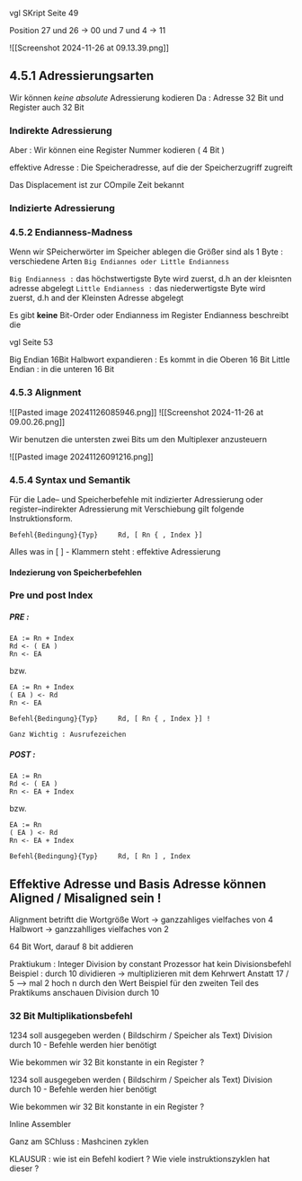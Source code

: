 
vgl SKript Seite 49

Position 27 und 26  -> 00 und 7 und 4 -> 11 

![[Screenshot 2024-11-26 at 09.13.39.png]]



## 4.5.1 Adressierungsarten 
Wir können *keine absolute* Adressierung kodieren 
Da : Adresse 32 Bit und Register auch 32 Bit 

### Indirekte Adressierung 
Aber : Wir können eine Register Nummer kodieren ( 4 Bit )

effektive Adresse : Die Speicheradresse, auf die der Speicherzugriff zugreift 

Das Displacement ist zur COmpile Zeit bekannt 

### Indizierte Adressierung 

### 4.5.2 Endianness-Madness 
Wenn wir SPeicherwörter im Speicher ablegen die Größer sind als 1 Byte : verschiedene Arten 
`Big Endiannes oder Little Endianness`

`Big Endianness :`
das höchstwertigste Byte wird zuerst, d.h an der kleisnten adresse abgelegt 
`Little Endianness :`
das niederwertigste Byte wird zuerst, d.h and der Kleinsten Adresse abgelegt 

Es gibt **keine** Bit-Order oder Endianness im Register 
Endianness beschreibt die

vgl Seite 53

Big Endian 16Bit Halbwort expandieren : Es kommt in die Oberen 16 Bit 
Little Endian  : in die unteren 16 Bit 

### 4.5.3 Alignment 

![[Pasted image 20241126085946.png]]
![[Screenshot 2024-11-26 at 09.00.26.png]]

Wir benutzen die untersten zwei Bits um den Multiplexer anzusteuern 

![[Pasted image 20241126091216.png]]


### 4.5.4 Syntax und Semantik 
Für die Lade– und Speicherbefehle mit indizierter Adressierung oder register–indirekter Adressierung mit Verschiebung gilt folgende Instruktionsform.

```
Befehl{Bedingung}{Typ}     Rd, [ Rn { , Index }]
```
Alles was in [ ] - Klammern steht : effektive Adressierung 


#### Indezierung von Speicherbefehlen 

### Pre und post Index 

##### PRE : 

```
EA := Rn + Index 
Rd <- ( EA )
Rn <- EA 
```

bzw. 

```
EA := Rn + Index 
( EA ) <- Rd
Rn <- EA 
```

```
Befehl{Bedingung}{Typ}     Rd, [ Rn { , Index }] ! 
```

`Ganz Wichtig : Ausrufezeichen`

##### POST : 
```
EA := Rn
Rd <- ( EA )
Rn <- EA + Index 
```

bzw.
```
EA := Rn
( EA ) <- Rd
Rn <- EA + Index  
```

```
Befehl{Bedingung}{Typ}     Rd, [ Rn ] , Index  
```



## Effektive Adresse und Basis Adresse können Aligned / Misaligned sein ! 
Alignment betriftt die Wortgröße 
Wort -> ganzzahliges vielfaches von 4 
Halbwort -> ganzzahlliges vielfaches von 2 

64 Bit Wort, darauf 8 bit addieren

Praktiukum : Integer Division by constant
Prozessor hat kein Divisionsbefehl 
	Beispiel : durch 10 dividieren -> multiplizieren mit dem Kehrwert 
		Anstatt 17 / 5  --> mal 2 hoch n durch den Wert 
		Beispiel für den zweiten Teil des Praktikums anschauen 
		Division durch 10 

### 32 Bit Multiplikationsbefehl 
1234 soll ausgegeben werden ( Bildschirm / Speicher als Text)
	Division durch 10 - Befehle werden hier benötigt 

Wie bekommen wir 32 Bit konstante in ein Register ? 

1234 soll ausgegeben werden ( Bildschirm / Speicher als Text)
	Division durch 10 - Befehle werden hier benötigt 

Wie bekommen wir 32 Bit konstante in ein Register ? 

Inline Assembler 


Ganz am SChluss : Mashcinen zyklen 

KLAUSUR : wie ist ein Befehl kodiert ? 
	Wie viele instruktionszyklen hat dieser ? 